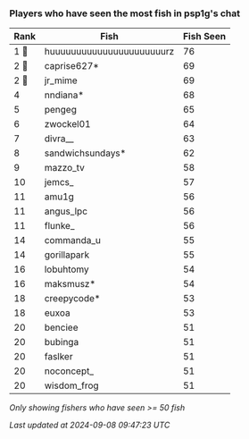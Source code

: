 ### Players who have seen the most fish in psp1g's chat
| Rank | Fish | Fish Seen |
|------|--------|-----------|
| 1 🥇  | huuuuuuuuuuuuuuuuuuuuuurz  | 76 |
| 2 🥈  | caprise627*  | 69 |
| 2 🥈  | jr_mime  | 69 |
| 4  | nndiana*  | 68 |
| 5  | pengeg  | 65 |
| 6  | zwockel01  | 64 |
| 7  | divra__  | 63 |
| 8  | sandwichsundays*  | 62 |
| 9  | mazzo_tv  | 58 |
| 10  | jemcs_  | 57 |
| 11  | amu1g  | 56 |
| 11  | angus_lpc  | 56 |
| 11  | flunke_  | 56 |
| 14  | commanda_u  | 55 |
| 14  | gorillapark  | 55 |
| 16  | lobuhtomy  | 54 |
| 16  | maksmusz*  | 54 |
| 18  | creepycode*  | 53 |
| 18  | euxoa  | 53 |
| 20  | benciee  | 51 |
| 20  | bubinga  | 51 |
| 20  | faslker  | 51 |
| 20  | noconcept_  | 51 |
| 20  | wisdom_frog  | 51 |

_Only showing fishers who have seen >= 50 fish_

_Last updated at 2024-09-08 09:47:23 UTC_